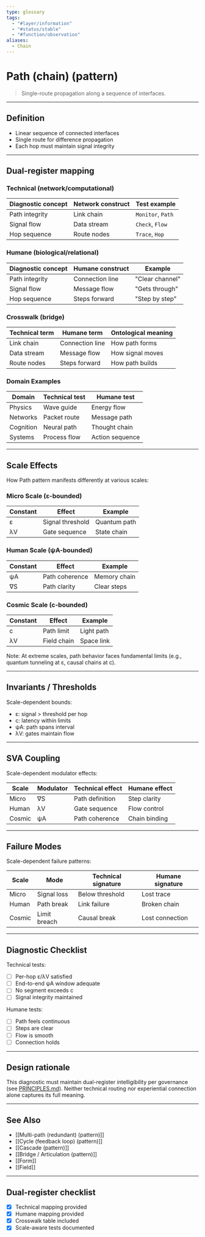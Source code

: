 ```yaml
---
type: glossary
tags:
  - "#layer/information"
  - "#status/stable"
  - "#function/observation"
aliases:
  - Chain
---
```


# Path (chain) (pattern)

> Single-route propagation along a sequence of interfaces.

---

## Definition

- Linear sequence of connected interfaces
- Single route for difference propagation
- Each hop must maintain signal integrity

---

## Dual‑register mapping

### Technical (network/computational)

| Diagnostic concept | Network construct | Test example |
|-------------------|------------------|--------------|
| Path integrity | Link chain | `Monitor`, `Path` |
| Signal flow | Data stream | `Check`, `Flow` |
| Hop sequence | Route nodes | `Trace`, `Hop` |

### Humane (biological/relational)

| Diagnostic concept | Humane construct | Example |
|-------------------|------------------|----------|
| Path integrity | Connection line | "Clear channel" |
| Signal flow | Message flow | "Gets through" |
| Hop sequence | Steps forward | "Step by step" |

### Crosswalk (bridge)

| Technical term | Humane term | Ontological meaning |
|---------------|-------------|-------------------|
| Link chain | Connection line | How path forms |
| Data stream | Message flow | How signal moves |
| Route nodes | Steps forward | How path builds |

### Domain Examples

| Domain | Technical test | Humane test |
|--------|---------------|-------------|
| Physics | Wave guide | Energy flow |
| Networks | Packet route | Message path |
| Cognition | Neural path | Thought chain |
| Systems | Process flow | Action sequence |

---

## Scale Effects

How Path pattern manifests differently at various scales:

### Micro Scale (ε-bounded)

| Constant | Effect | Example |
|----------|--------|---------|
| ε | Signal threshold | Quantum path |
| λV | Gate sequence | State chain |

### Human Scale (ψA-bounded)

| Constant | Effect | Example |
|----------|--------|---------|
| ψA | Path coherence | Memory chain |
| ∇S | Path clarity | Clear steps |

### Cosmic Scale (c-bounded)

| Constant | Effect | Example |
|----------|--------|---------|
| c | Path limit | Light path |
| λV | Field chain | Space link |

Note: At extreme scales, path behavior faces fundamental limits (e.g., quantum tunneling at ε, causal chains at c).

---

## Invariants / Thresholds

Scale-dependent bounds:
- ε: signal > threshold per hop
- c: latency within limits
- ψA: path spans interval
- λV: gates maintain flow

---

## SVA Coupling

Scale-dependent modulator effects:

| Scale | Modulator | Technical effect | Humane effect |
|-------|-----------|-----------------|---------------|
| Micro | ∇S | Path definition | Step clarity |
| Human | λV | Gate sequence | Flow control |
| Cosmic | ψA | Path coherence | Chain binding |

---

## Failure Modes

Scale-dependent failure patterns:

| Scale | Mode | Technical signature | Humane signature |
|-------|------|-------------------|------------------|
| Micro | Signal loss | Below threshold | Lost trace |
| Human | Path break | Link failure | Broken chain |
| Cosmic | Limit breach | Causal break | Lost connection |

---

## Diagnostic Checklist

Technical tests:
- [ ] Per-hop ε/λV satisfied
- [ ] End-to-end ψA window adequate
- [ ] No segment exceeds c
- [ ] Signal integrity maintained

Humane tests:
- [ ] Path feels continuous
- [ ] Steps are clear
- [ ] Flow is smooth
- [ ] Connection holds

---

## Design rationale

This diagnostic must maintain dual-register intelligibility per governance (see [PRINCIPLES.md](../../../../PRINCIPLES.md)). Neither technical routing nor experiential connection alone captures its full meaning.

---

## See Also

- [[Multi-path (redundant) (pattern)]]
- [[Cycle (feedback loop) (pattern)]]
- [[Cascade (pattern)]]
- [[Bridge / Articulation (pattern)]]
- [[Form]]
- [[Field]]

---

## Dual‑register checklist

- [x] Technical mapping provided
- [x] Humane mapping provided
- [x] Crosswalk table included
- [x] Scale-aware tests documented